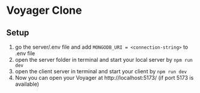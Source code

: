 # Voyager Clone

## Setup

1) go the server/.env file and add `MONGODB_URI = <connection-string>` to .env file
2) open the server folder in terminal and start your local server by `npm run dev`
3) open the client server in terminal and start your client by `npm run dev`
4) Now you can open your Voyager at http://localhost:5173/ (if port 5173 is available)